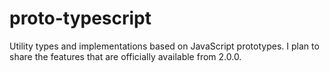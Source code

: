 # proto-typescript

Utility types and implementations based on JavaScript prototypes.
I plan to share the features that are officially available from 2.0.0.
